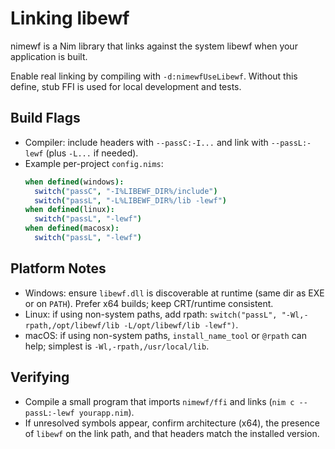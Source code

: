 # Linking libewf

nimewf is a Nim library that links against the system libewf when your application is built.

Enable real linking by compiling with `-d:nimewfUseLibewf`. Without this define, stub FFI is used for local development and tests.

## Build Flags
- Compiler: include headers with `--passC:-I...` and link with `--passL:-lewf` (plus `-L...` if needed).
- Example per-project `config.nims`:
  ```nim
  when defined(windows):
    switch("passC", "-I%LIBEWF_DIR%/include")
    switch("passL", "-L%LIBEWF_DIR%/lib -lewf")
  when defined(linux):
    switch("passL", "-lewf")
  when defined(macosx):
    switch("passL", "-lewf")
  ```

## Platform Notes
- Windows: ensure `libewf.dll` is discoverable at runtime (same dir as EXE or on `PATH`). Prefer x64 builds; keep CRT/runtime consistent.
- Linux: if using non-system paths, add rpath: `switch("passL", "-Wl,-rpath,/opt/libewf/lib -L/opt/libewf/lib -lewf")`.
- macOS: if using non-system paths, `install_name_tool` or `@rpath` can help; simplest is `-Wl,-rpath,/usr/local/lib`.

## Verifying
- Compile a small program that imports `nimewf/ffi` and links (`nim c --passL:-lewf yourapp.nim`).
- If unresolved symbols appear, confirm architecture (x64), the presence of `libewf` on the link path, and that headers match the installed version.
